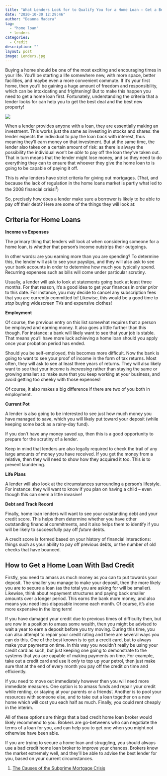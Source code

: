 ```yaml
---
title: "What Lenders Look for to Qualify You for a Home Loan – Get a Better Loan with These Tips!"
date: "2020-10-30 12:29:46"
author: "Deanna Madera"
tag:
  - "home loan"
  - lenders
categories:
  - Credit
description: ""
layout: post
image: Lenders.jpg
---
```


Buying a home should be one of the most exciting and encouraging times in your life. You’ll be starting a life somewhere new, with more space, better facilities, and maybe even a more convenient commute. If it’s your first home, then you’ll be gaining a huge amount of freedom and responsibility, which can be intoxicating and frightening! But to make this happen you need to get a home loan first. Fortunately, understanding the criteria that a lender looks for can help you to get the best deal and the best new property!

![](/posts/Lenders.jpg)

When a lender provides anyone with a loan, they are essentially making an investment. This works just the same as investing in stocks and shares: the lender expects the individual to pay the loan back with interest, thus meaning they’ll earn money on that investment. But at the same time, the lender also takes on a certain amount of risk: as there is always the possibility the individual won’t be _able_ to pay off the loan they’ve taken out. That in turn means that the lender might lose money, and so they need to do everything they can to ensure that whoever they give the home loan to is going to be capable of paying it off.

This is why lenders have strict criteria for giving out mortgages. (That, and because the lack of regulation in the home loans market is partly what led to the 2008 financial crisis!<sup>1</sup>)

So, precisely how does a lender make sure a borrower is likely to be able to pay off their debt? Here are some of the things they will look at:

## Criteria for Home Loans

**Income vs Expenses**

The primary thing that lenders will look at when considering someone for a home loan, is whether that person’s income outstrips their outgoings.

In other words: are you earning more than you are spending? To determine this, the lender will ask to see your payslips, and they will also ask to see your bank accounts in order to determine how much you typically spend. Recurring expenses such as bills will come under particular scrutiny.

Usually, a lender will ask to look at statements going back at least three months. For that reason, it’s a good idea to get your finances in order _prior_ to this date. For instance, you may decide to cancel any subscription fees that you are currently committed to! Likewise, this would be a good time to _stop_ buying widescreen TVs and expensive clothes!

**Employment**

Of course, the previous entry on this list somewhat requires that a person be employed and earning money. It also goes a little further than this though. For instance: a bank will likely want to see that your job is stable. That means you’ll have more luck achieving a home loan should you apply once your probation period has ended.

Should you be self-employed, this becomes more difficult. Now the bank is going to want to see your proof of income in the form of tax returns. Most often, they will ask to see at least three years of returns. They will also likely want to see that your income is _increasing_ rather than staying the same or growing smaller: so make sure that you keep working at your business, and avoid getting too cheeky with those expenses!

Of course, it also makes a big difference if there are two of you both in employment.

**Current Pot**

A lender is also going to be interested to see just how much money you have managed to save, which you will likely put toward your deposit (while keeping some back as a rainy-day fund).

If you don’t have any money saved up, then this is a good opportunity to prepare for the scrutiny of a lender.

Keep in mind that lenders are also legally required to check the trail of any large amounts of money you have received. If you get the money from a relative, then they will need to show how they acquired it too. This is to prevent laundering.

**Life Plans**

A lender will also look at the circumstances surrounding a person’s lifestyle. For instance: they will want to know if you plan on having a child – even though this can seem a little invasive!

**Debt and Track Record**

Finally, home loan lenders will want to see your outstanding debt and your credit score. This helps them determine whether you have other outstanding financial commitments, and it also helps them to identify if you will be likely to successfully pay off _future_ debts.

A credit score is formed based on your history of financial interactions: things such as your ability to pay off previous debts, or the number of old checks that have bounced.

## How to Get a Home Loan With Bad Credit

Firstly, you need to amass as much money as you can to put towards your deposit. The smaller you manage to make your deposit, then the more likely you are to secure a loan (as the total you are asking for will be smaller). Likewise, think about repayment structures and paying back smaller amounts over a longer period. This earns the bank more money, and also means you need less disposable income each month. Of course, it’s also more expensive in the long term!

If you have damaged your credit due to previous times of difficulty then, but are now in a position to amass some wealth, then you might be advised to wait a year to earn a deposit before you try moving. During this time, you can also attempt to repair your credit rating and there are several ways you can do this. One of the best known is to get a credit card, but to always make your payments on time. In this way you wouldn’t really be using your credit card as such, but just keeping one going to demonstrate to the systems that you are capable of making payments on time. For example, take out a credit card and use it _only_ to top up your petrol, then just make sure that at the end of every month you pay off the credit on time and efficiently.

If you need to move out immediately however then you will need more immediate measures. One option is to amass funds and repair your credit while renting, or staying at your parents or a friends’. Another is to pool your resources with someone else, and to take out a loan together on a new home which will cost you each half as much. Finally, you could rent cheaply in the interim.

All of these options are things that a bad credit home loan broker would likely recommend to you. Brokers are go-betweens who can negotiate the terms of a loan for you, and can help you to get one when you might not otherwise have been able.

If you are trying to secure a home loan and struggling, you should always use a bad credit home loan broker to improve your chances. Brokers know the market extremely well, and they’ll be able to advise the best lender for you, based on your current circumstances.

1. [The Causes of the Subprime Mortgage Crisis](https://www.thebalance.com/what-caused-the-subprime-mortgage-crisis-3305696)
